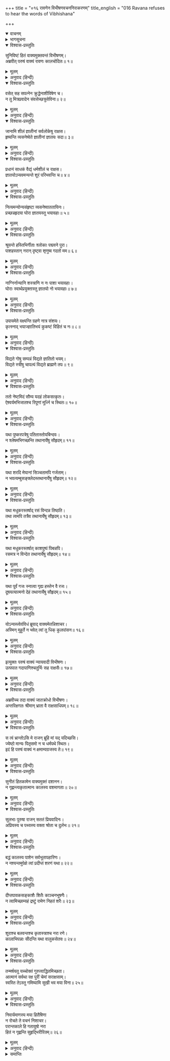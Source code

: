 +++
title = "०१६ रावणेन विभीषणवचननिराकरणम्"
title_english = "016 Ravana refuses to hear the words of Vibhishana"

+++
<details open><summary>वाचनम्</summary>
<div caption="श्रीराम-हरिसीताराममूर्ति-घनपाठिभ्यां वचनम्" class="audioEmbed" src="https://archive.org/download/Ramayana-recitation-Sriram-harisItArAmamUrti-Ghanapaati-v2/Kanda_6/Kanda_6_YK-016-Ravana_refuses_to_hear_the_words_of_Vibhishana.mp3"></div>
</details>

<details><summary>भागसूचना</summary>

16. रावणके द्वारा विभीषणका तिरस्कार और विभीषणका भी उसे फटकारकर चल देना
</details>

<details open><summary>विश्वास-प्रस्तुतिः</summary>

सुनिविष्टं हितं वाक्यमुक्तवन्तं विभीषणम्।  
अब्रवीत् परुषं वाक्यं रावणः कालचोदितः॥ १॥
</details>

<details><summary>मूलम्</summary>

सुनिविष्टं हितं वाक्यमुक्तवन्तं विभीषणम्।  
अब्रवीत् परुषं वाक्यं रावणः कालचोदितः॥ १॥
</details>

<details><summary>अनुवाद (हिन्दी)</summary>

रावणके सिरपर काल मँडरा रहा था, इसलिये उसने सुन्दर अर्थसे युक्त और हितकर बात कहनेपर भी विभीषणसे कठोर वाणीमें कहा—॥ १॥
</details>

<details open><summary>विश्वास-प्रस्तुतिः</summary>

वसेत् सह सपत्नेन क्रुद्धेनाशीविषेण च।  
न तु मित्रप्रवादेन संवसेच्छत्रुसेविना॥ २॥
</details>

<details><summary>मूलम्</summary>

वसेत् सह सपत्नेन क्रुद्धेनाशीविषेण च।  
न तु मित्रप्रवादेन संवसेच्छत्रुसेविना॥ २॥
</details>

<details><summary>अनुवाद (हिन्दी)</summary>

‘भाई! शत्रु और कुपित विषधर सर्पके साथ रहना पड़े तो रह ले; परंतु जो मित्र कहलाकर भी शत्रुकी सेवा कर रहा हो, उसके साथ कदापि न रहे॥ २॥
</details>

<details open><summary>विश्वास-प्रस्तुतिः</summary>

जानामि शीलं ज्ञातीनां सर्वलोकेषु राक्षस।  
हृष्यन्ति व्यसनेष्वेते ज्ञातीनां ज्ञातयः सदा॥ ३॥
</details>

<details><summary>मूलम्</summary>

जानामि शीलं ज्ञातीनां सर्वलोकेषु राक्षस।  
हृष्यन्ति व्यसनेष्वेते ज्ञातीनां ज्ञातयः सदा॥ ३॥
</details>

<details><summary>अनुवाद (हिन्दी)</summary>

‘राक्षस! सम्पूर्ण लोकोंमें सजातीय बन्धुओंका जो स्वभाव होता है, उसे मैं अच्छी तरह जानता हूँ। जातिवाले सर्वदा अपने अन्य सजातीयोंकी आपत्तियोंमें ही हर्ष मानते हैं॥ ३॥
</details>

<details open><summary>विश्वास-प्रस्तुतिः</summary>

प्रधानं साधकं वैद्यं धर्मशीलं च राक्षस।  
ज्ञातयोऽप्यवमन्यन्ते शूरं परिभवन्ति च॥ ४॥
</details>

<details><summary>मूलम्</summary>

प्रधानं साधकं वैद्यं धर्मशीलं च राक्षस।  
ज्ञातयोऽप्यवमन्यन्ते शूरं परिभवन्ति च॥ ४॥
</details>

<details><summary>अनुवाद (हिन्दी)</summary>

‘निशाचर! जो ज्येष्ठ होनेके कारण राज्य पाकर सबमें प्रधान हो गया हो, राज्यकार्यको अच्छी तरह चला रहा हो और विद्वान्, धर्मशील तथा शूरवीर हो, उसे भी कुटुम्बीजन अपमानित करते हैं और अवसर पाकर उसे नीचा दिखानेकी भी चेष्टा करते हैं॥ ४॥
</details>

<details open><summary>विश्वास-प्रस्तुतिः</summary>

नित्यमन्योन्यसंहृष्टा व्यसनेष्वाततायिनः।  
प्रच्छन्नहृदया घोरा ज्ञातयस्तु भयावहाः॥ ५॥
</details>

<details><summary>मूलम्</summary>

नित्यमन्योन्यसंहृष्टा व्यसनेष्वाततायिनः।  
प्रच्छन्नहृदया घोरा ज्ञातयस्तु भयावहाः॥ ५॥
</details>

<details><summary>अनुवाद (हिन्दी)</summary>

‘जातिवाले सदा एक-दूसरेपर संकट आनेपर हर्षका अनुभव करते हैं। वे बड़े आततायी होते हैं—मौका पड़नेपर आग लगाने, जहर देने, शस्त्र चलाने, धन हड़पने और क्षेत्र तथा स्त्रीका अपहरण करनेमें भी नहीं हिचकते हैं। अपना मनोभाव छिपाये रहते हैं; अतएव क्रूर और भयंकर होते हैं॥ ५॥
</details>

<details open><summary>विश्वास-प्रस्तुतिः</summary>

श्रूयन्ते हस्तिभिर्गीताः श्लोकाः पद्मवने पुरा।  
पाशहस्तान् नरान् दृष्ट्वा शृणुष्व गदतो मम॥ ६॥
</details>

<details><summary>मूलम्</summary>

श्रूयन्ते हस्तिभिर्गीताः श्लोकाः पद्मवने पुरा।  
पाशहस्तान् नरान् दृष्ट्वा शृणुष्व गदतो मम॥ ६॥
</details>

<details><summary>अनुवाद (हिन्दी)</summary>

‘पूर्वकालकी बात है, पद्मवनमें हाथियोंने अपने हृदयके उद‍्गार प्रकट किये थे, जो अब भी श्लोकोंके रूपमें गाये और सुने जाते हैं। एक बार कुछ लोगोंको हाथमें फंदा लिये आते देख हाथियोंने जो बातें कही थीं, उन्हें बता रहा हूँ, मुझसे सुनो॥ ६॥
</details>

<details open><summary>विश्वास-प्रस्तुतिः</summary>

नाग्निर्नान्यानि शस्त्राणि न नः पाशा भयावहाः।  
घोराः स्वार्थप्रयुक्तास्तु ज्ञातयो नो भयावहाः॥ ७॥
</details>

<details><summary>मूलम्</summary>

नाग्निर्नान्यानि शस्त्राणि न नः पाशा भयावहाः।  
घोराः स्वार्थप्रयुक्तास्तु ज्ञातयो नो भयावहाः॥ ७॥
</details>

<details><summary>अनुवाद (हिन्दी)</summary>

‘हमें अग्नि, दूसरे-दूसरे शस्त्र तथा पाश भय नहीं दे सकते। हमारे लिये तो अपने स्वार्थी जाति-भाई ही भयानक और खतरेकी वस्तु हैं॥ ७॥
</details>

<details open><summary>विश्वास-प्रस्तुतिः</summary>

उपायमेते वक्ष्यन्ति ग्रहणे नात्र संशयः।  
कृत्स्नाद् भयाज्ज्ञातिभयं कुकष्टं विहितं च नः॥ ८॥
</details>

<details><summary>मूलम्</summary>

उपायमेते वक्ष्यन्ति ग्रहणे नात्र संशयः।  
कृत्स्नाद् भयाज्ज्ञातिभयं कुकष्टं विहितं च नः॥ ८॥
</details>

<details><summary>अनुवाद (हिन्दी)</summary>

‘ये ही हमारे पकड़े जानेका उपाय बता देंगे, इसमें संशय नहीं; अतः सम्पूर्ण भयोंकी अपेक्षा हमें अपने जाति-भाइयोंसे प्राप्त होनेवाला भय ही अधिक कष्टदायक जान पड़ता है॥ ८॥
</details>

<details open><summary>विश्वास-प्रस्तुतिः</summary>

विद्यते गोषु सम्पन्नं विद्यते ज्ञातितो भयम्।  
विद्यते स्त्रीषु चापल्यं विद्यते ब्राह्मणे तपः॥ ९॥
</details>

<details><summary>मूलम्</summary>

विद्यते गोषु सम्पन्नं विद्यते ज्ञातितो भयम्।  
विद्यते स्त्रीषु चापल्यं विद्यते ब्राह्मणे तपः॥ ९॥
</details>

<details><summary>अनुवाद (हिन्दी)</summary>

‘जैसे गौओंमें हव्य-कव्यकी सम्पत्ति दूध होता है, स्त्रियोंमें चपलता होती है और ब्राह्मणमें तपस्या रहा करती है, उसी प्रकार जाति-भाइयोंसे भय अवश्य प्राप्त होता है॥ ९॥
</details>

<details open><summary>विश्वास-प्रस्तुतिः</summary>

ततो नेष्टमिदं सौम्य यदहं लोकसत्कृतः।  
ऐश्वर्यमभिजातश्च रिपूणां मूर्ध्नि च स्थितः॥ १०॥
</details>

<details><summary>मूलम्</summary>

ततो नेष्टमिदं सौम्य यदहं लोकसत्कृतः।  
ऐश्वर्यमभिजातश्च रिपूणां मूर्ध्नि च स्थितः॥ १०॥
</details>

<details><summary>अनुवाद (हिन्दी)</summary>

‘अतः सौम्य! आज जो सारा संसार मेरा सम्मान करता है और मैं जो ऐश्वर्यवान्, कुलीन और शत्रुओंके सिरपर स्थित हूँ, यह सब तुम्हें अभीष्ट नहीं है॥ १०॥
</details>

<details open><summary>विश्वास-प्रस्तुतिः</summary>

यथा पुष्करपत्रेषु पतितास्तोयबिन्दवः।  
न श्लेषमभिगच्छन्ति तथानार्येषु सौहृदम्॥ ११॥
</details>

<details><summary>मूलम्</summary>

यथा पुष्करपत्रेषु पतितास्तोयबिन्दवः।  
न श्लेषमभिगच्छन्ति तथानार्येषु सौहृदम्॥ ११॥
</details>

<details><summary>अनुवाद (हिन्दी)</summary>

‘जैसे कमलके पत्तेपर गिरी हुई पानीकी बूँदें उसमें सटती नहीं हैं, उसी प्रकार अनार्योंके हृदयमें सौहार्द नहीं टिकता है॥ ११॥
</details>

<details open><summary>विश्वास-प्रस्तुतिः</summary>

यथा शरदि मेघानां सिञ्चतामपि गर्जताम्।  
न भवत्यम्बुसङ्क्लेदस्तथानार्येषु सौहृदम्॥ १२॥
</details>

<details><summary>मूलम्</summary>

यथा शरदि मेघानां सिञ्चतामपि गर्जताम्।  
न भवत्यम्बुसङ्क्लेदस्तथानार्येषु सौहृदम्॥ १२॥
</details>

<details><summary>अनुवाद (हिन्दी)</summary>

‘जैसे शरद्-ऋतुमें गर्जते और बरसते हुए मेघोंके जलसे धरती गीली नहीं होती है, उसी प्रकार अनार्योंके हृदयमें स्नेहजनित आर्द्रता नहीं होती है॥ १२॥
</details>

<details open><summary>विश्वास-प्रस्तुतिः</summary>

यथा मधुकरस्तर्षाद् रसं विन्दन्न तिष्ठति।  
तथा त्वमपि तत्रैव तथानार्येषु सौहृदम्॥ १३॥
</details>

<details><summary>मूलम्</summary>

यथा मधुकरस्तर्षाद् रसं विन्दन्न तिष्ठति।  
तथा त्वमपि तत्रैव तथानार्येषु सौहृदम्॥ १३॥
</details>

<details><summary>अनुवाद (हिन्दी)</summary>

‘जैसे भौंरा बड़ी चाहसे फूलोंका रस पीता हुआ भी वहाँ ठहरता नहीं है, उसी प्रकार अनार्योंमें सुहृज्जनोचित स्नेह नहीं टिक पाता है। तुम भी ऐसे ही अनार्य हो॥
</details>

<details open><summary>विश्वास-प्रस्तुतिः</summary>

यथा मधुकरस्तर्षात् काशपुष्पं पिबन्नपि।  
रसमत्र न विन्देत तथानार्येषु सौहृदम्॥ १४॥
</details>

<details><summary>मूलम्</summary>

यथा मधुकरस्तर्षात् काशपुष्पं पिबन्नपि।  
रसमत्र न विन्देत तथानार्येषु सौहृदम्॥ १४॥
</details>

<details><summary>अनुवाद (हिन्दी)</summary>

‘जैसे भ्रमर रसकी इच्छासे काशके फूलका पान करे तो उसमें रस नहीं पा सकता, उसी प्रकार अनार्योंमें जो स्नेह होता है, वह किसीके लिये लाभदायक नहीं होता॥ १४॥
</details>

<details open><summary>विश्वास-प्रस्तुतिः</summary>

यथा पूर्वं गजः स्नात्वा गृह्य हस्तेन वै रजः।  
दूषयत्यात्मनो देहं तथानार्येषु सौहृदम्॥ १५॥
</details>

<details><summary>मूलम्</summary>

यथा पूर्वं गजः स्नात्वा गृह्य हस्तेन वै रजः।  
दूषयत्यात्मनो देहं तथानार्येषु सौहृदम्॥ १५॥
</details>

<details><summary>अनुवाद (हिन्दी)</summary>

‘जैसे हाथी पहले स्नान करके फिर सूँड़से धूल उछालकर अपने शरीरको गँदला कर लेता है, उसी प्रकार दुर्जनोंकी मैत्री दूषित होती है॥ १५॥
</details>

<details open><summary>विश्वास-प्रस्तुतिः</summary>

योऽन्यस्त्वेवंविधं ब्रूयाद् वाक्यमेतन्निशाचर।  
अस्मिन् मुहूर्ते न भवेत् त्वां तु धिक् कुलपांसन॥ १६॥
</details>

<details><summary>मूलम्</summary>

योऽन्यस्त्वेवंविधं ब्रूयाद् वाक्यमेतन्निशाचर।  
अस्मिन् मुहूर्ते न भवेत् त्वां तु धिक् कुलपांसन॥ १६॥
</details>

<details><summary>अनुवाद (हिन्दी)</summary>

‘कुलकलङ्क निशाचर! तुझे धिक्कार है। यदि तेरे सिवा दूसरा कोई ऐसी बातें कहता तो उसे इसी मुहूर्तमें अपने प्राणोंसे हाथ धोना पड़ता’॥ १६॥
</details>

<details open><summary>विश्वास-प्रस्तुतिः</summary>

इत्युक्तः परुषं वाक्यं न्यायवादी विभीषणः।  
उत्पपात गदापाणिश्चतुर्भिः सह राक्षसैः॥ १७॥
</details>

<details><summary>मूलम्</summary>

इत्युक्तः परुषं वाक्यं न्यायवादी विभीषणः।  
उत्पपात गदापाणिश्चतुर्भिः सह राक्षसैः॥ १७॥
</details>

<details><summary>अनुवाद (हिन्दी)</summary>

विभीषण न्यायानुकूल बातें कह रहे थे तो भी रावणने जब उनसे ऐसे कठोर वचन कहे, तब वे हाथमें गदा लेकर अन्य चार राक्षसोंके साथ उसी समय उछलकर आकाशमें चले गये॥ १७॥
</details>

<details open><summary>विश्वास-प्रस्तुतिः</summary>

अब्रवीच्च तदा वाक्यं जातक्रोधो विभीषणः।  
अन्तरिक्षगतः श्रीमान् भ्राता वै राक्षसाधिपम्॥ १८॥
</details>

<details><summary>मूलम्</summary>

अब्रवीच्च तदा वाक्यं जातक्रोधो विभीषणः।  
अन्तरिक्षगतः श्रीमान् भ्राता वै राक्षसाधिपम्॥ १८॥
</details>

<details><summary>अनुवाद (हिन्दी)</summary>

उस समय अन्तरिक्षमें खड़े हुए तेजस्वी भ्राता विभीषणने कुपित होकर राक्षसराज रावणसे कहा—॥
</details>

<details open><summary>विश्वास-प्रस्तुतिः</summary>

स त्वं भ्रान्तोऽसि मे राजन् ब्रूहि मां यद् यदिच्छसि।  
ज्येष्ठो मान्यः पितृसमो न च धर्मपथे स्थितः।  
इदं हि परुषं वाक्यं न क्षमाम्यग्रजस्य ते॥ १९॥
</details>

<details><summary>मूलम्</summary>

स त्वं भ्रान्तोऽसि मे राजन् ब्रूहि मां यद् यदिच्छसि।  
ज्येष्ठो मान्यः पितृसमो न च धर्मपथे स्थितः।  
इदं हि परुषं वाक्यं न क्षमाम्यग्रजस्य ते॥ १९॥
</details>

<details><summary>अनुवाद (हिन्दी)</summary>

‘राजन्! तुम्हारी बुद्धि भ्रममें पड़ी हुई है। तुम धर्मके मार्गपर नहीं हो। यों तो मेरे बड़े भाई होनेके कारण तुम पिताके समान आदरणीय हो। इसलिये मुझे जो-जो चाहो, कह लो; परंतु अग्रज होनेपर भी तुम्हारे इस कठोर वचनको कदापि नहीं सह सकता॥ १९॥
</details>

<details open><summary>विश्वास-प्रस्तुतिः</summary>

सुनीतं हितकामेन वाक्यमुक्तं दशानन।  
न गृह्णन्त्यकृतात्मानः कालस्य वशमागताः॥ २०॥
</details>

<details><summary>मूलम्</summary>

सुनीतं हितकामेन वाक्यमुक्तं दशानन।  
न गृह्णन्त्यकृतात्मानः कालस्य वशमागताः॥ २०॥
</details>

<details><summary>अनुवाद (हिन्दी)</summary>

‘दशानन! जो अजितेन्द्रिय पुरुष कालके वशीभूत हो जाते हैं, वे हितकी कामनासे कहे हुए सुन्दर नीतियुक्त वचनोंको भी नहीं ग्रहण करते हैं॥ २०॥
</details>

<details open><summary>विश्वास-प्रस्तुतिः</summary>

सुलभाः पुरुषा राजन् सततं प्रियवादिनः।  
अप्रियस्य च पथ्यस्य वक्ता श्रोता च दुर्लभः॥ २१॥
</details>

<details><summary>मूलम्</summary>

सुलभाः पुरुषा राजन् सततं प्रियवादिनः।  
अप्रियस्य च पथ्यस्य वक्ता श्रोता च दुर्लभः॥ २१॥
</details>

<details><summary>अनुवाद (हिन्दी)</summary>

‘राजन्! सदा प्रिय लगनेवाली मीठी-मीठी बातें कहनेवाले लोग तो सुगमतासे मिल सकते हैं; परंतु जो सुननेमें अप्रिय किंतु परिणाममें हितकर हो, ऐसी बात कहने और सुननेवाले दुर्लभ होते हैं॥ २१॥
</details>

<details open><summary>विश्वास-प्रस्तुतिः</summary>

बद्धं कालस्य पाशेन सर्वभूतापहारिणः।  
न नश्यन्तमुपेक्षे त्वां प्रदीप्तं शरणं यथा॥ २२॥
</details>

<details><summary>मूलम्</summary>

बद्धं कालस्य पाशेन सर्वभूतापहारिणः।  
न नश्यन्तमुपेक्षे त्वां प्रदीप्तं शरणं यथा॥ २२॥
</details>

<details><summary>अनुवाद (हिन्दी)</summary>

‘तुम समस्त प्राणियोंका संहार करनेवाले कालके पाशमें बँध चुके हो। जिसमें आग लग गयी हो, उस घरकी भाँति नष्ट हो रहे हो। ऐसी दशामें मैं तुम्हारी उपेक्षा नहीं कर सकता था, इसीलिये तुम्हें हितकी बात सुझा दी थी॥ २२॥
</details>

<details open><summary>विश्वास-प्रस्तुतिः</summary>

दीप्तपावकसङ्काशैः शितैः काञ्चनभूषणैः।  
न त्वामिच्छाम्यहं द्रष्टुं रामेण निहतं शरैः॥ २३॥
</details>

<details><summary>मूलम्</summary>

दीप्तपावकसङ्काशैः शितैः काञ्चनभूषणैः।  
न त्वामिच्छाम्यहं द्रष्टुं रामेण निहतं शरैः॥ २३॥
</details>

<details><summary>अनुवाद (हिन्दी)</summary>

‘श्रीरामके सुवर्णभूषित बाण प्रज्वलित अग्निके समान तेजस्वी और तीखे हैं। मैं श्रीरामके द्वारा उन बाणोंसे तुम्हारी मृत्यु नहीं देखना चाहता था, इसीलिये तुम्हें समझानेकी चेष्टा की थी॥ २३॥
</details>

<details open><summary>विश्वास-प्रस्तुतिः</summary>

शूराश्च बलवन्तश्च कृतास्त्राश्च नरा रणे।  
कालाभिपन्नाः सीदन्ति यथा वालुकसेतवः॥ २४॥
</details>

<details><summary>मूलम्</summary>

शूराश्च बलवन्तश्च कृतास्त्राश्च नरा रणे।  
कालाभिपन्नाः सीदन्ति यथा वालुकसेतवः॥ २४॥
</details>

<details><summary>अनुवाद (हिन्दी)</summary>

‘कालके वशीभूत होनेपर बड़े-बड़े शूरवीर, बलवान् और अस्त्रवेत्ता भी बालूकी भीति या बाँधके समान नष्ट हो जाते हैं॥ २४॥
</details>

<details open><summary>विश्वास-प्रस्तुतिः</summary>

तन्मर्षयतु यच्चोक्तं गुरुत्वाद्धितमिच्छता।  
आत्मानं सर्वथा रक्ष पुरीं चेमां सराक्षसाम्।  
स्वस्ति तेऽस्तु गमिष्यामि सुखी भव मया विना॥ २५॥
</details>

<details><summary>मूलम्</summary>

तन्मर्षयतु यच्चोक्तं गुरुत्वाद्धितमिच्छता।  
आत्मानं सर्वथा रक्ष पुरीं चेमां सराक्षसाम्।  
स्वस्ति तेऽस्तु गमिष्यामि सुखी भव मया विना॥ २५॥
</details>

<details><summary>अनुवाद (हिन्दी)</summary>

‘राक्षसराज! मैं तुम्हारा हित चाहता हूँ। इसीलिये जो कुछ भी कहा है, वह यदि तुम्हें अच्छा नहीं लगा तो उसके लिये मुझे क्षमा कर दो; क्योंकि तुम मेरे बड़े भाई हो। अब तुम अपनी तथा राक्षसोंसहित इस समस्त लङ्कापुरीकी सब प्रकारसे रक्षा करो। तुम्हारा कल्याण हो। अब मैं यहाँसे चला जाऊँगा। तुम मेरे बिना सुखी हो जाओ॥ २५॥
</details>

<details open><summary>विश्वास-प्रस्तुतिः</summary>

निवार्यमाणस्य मया हितैषिणा  
न रोचते ते वचनं निशाचर।  
परान्तकाले हि गतायुषो नरा  
हितं न गृह्णन्ति सुहृद्भिरीरितम्॥ २६॥
</details>

<details><summary>मूलम्</summary>

निवार्यमाणस्य मया हितैषिणा  
न रोचते ते वचनं निशाचर।  
परान्तकाले हि गतायुषो नरा  
हितं न गृह्णन्ति सुहृद्भिरीरितम्॥ २६॥
</details>

<details><summary>अनुवाद (हिन्दी)</summary>

‘निशाचरराज! मैं तुम्हारा हितैषी हूँ। इसीलिये मैंने तुम्हें बार-बार अनुचित मार्गपर चलनेसे रोका है, किंतु तुम्हें मेरी बात अच्छी नहीं लगती है। वास्तवमें जिन लोगोंकी आयु समाप्त हो जाती है, वे जीवनके अन्तकालमें अपने सुहृदोंकी कही हुई हितकर बात भी नहीं मानते हैं’॥ २६॥
</details>

<details><summary>समाप्तिः</summary>

इत्यार्षे श्रीमद्रामायणे वाल्मीकीये आदिकाव्ये युद्धकाण्डे षोडशः सर्गः॥ १६॥  
इस प्रकार श्रीवाल्मीकिनिर्मित आर्षरामायण आदिकाव्यके युद्धकाण्डमें सोलहवाँ सर्ग पूरा हुआ॥ १६॥
</details>

